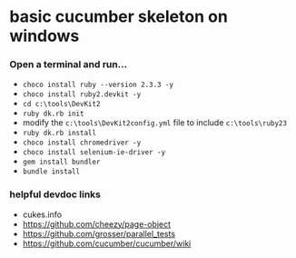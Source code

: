 # basic cucumber skeleton on windows

### Open a terminal and run...
- `choco install ruby --version 2.3.3 -y`
- `choco install ruby2.devkit -y`
- `cd c:\tools\DevKit2`
- `ruby dk.rb init`
- modify the `c:\tools\DevKit2config.yml` file to include `c:\tools\ruby23`
- `ruby dk.rb install`
- `choco install chromedriver -y`
- `choco install selenium-ie-driver -y`
- `gem install bundler`
- `bundle install`

### helpful devdoc links
- cukes.info
- https://github.com/cheezy/page-object
- https://github.com/grosser/parallel_tests
- https://github.com/cucumber/cucumber/wiki